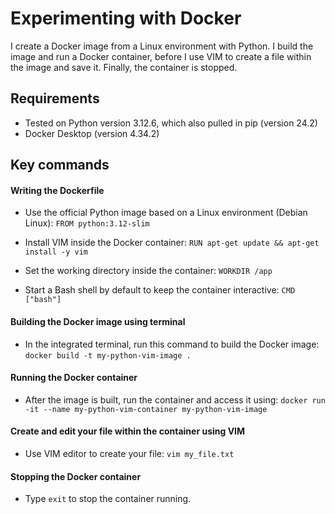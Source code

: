 # Experimenting with Docker

I create a Docker image from a Linux environment with Python. I build the image and run a Docker container, before I use VIM to create a file within the image and save it. Finally, the container is stopped.

## Requirements

- Tested on Python version 3.12.6, which also pulled in pip (version 24.2)
- Docker Desktop (version 4.34.2)

## Key commands
#### Writing the Dockerfile
- Use the official Python image based on a Linux environment (Debian Linux):
  ```FROM python:3.12-slim```

- Install VIM inside the Docker container:
  ```RUN apt-get update && apt-get install -y vim```

- Set the working directory inside the container:
  ```WORKDIR /app```

- Start a Bash shell by default to keep the container interactive:
  ```CMD ["bash"]```


#### Building the Docker image using terminal
- In the integrated terminal, run this command to build the Docker image: ```docker build -t my-python-vim-image .```


#### Running the Docker container
- After the image is built, run the container and access it using:
  ```docker run -it --name my-python-vim-container my-python-vim-image```


#### Create and edit your file within the container using VIM
- Use VIM editor to create your file:
```vim my_file.txt```


#### Stopping the Docker container
- Type ```exit``` to stop the container running.
